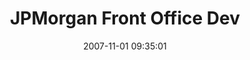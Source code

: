 ---
layout: post-wide
hero-bg-color: "#3A2316"
uid: jpmorganchase
title:  "JPMorgan Front Office Dev"
worktype: "Development"
date:   2007-11-01 09:35:01
categories: project
medium: Rapid Application Developer
dates: 2007 - 2 years

contribution:
- Banks run on Excel. I built and supported front office trading spreadsheets reporting and calculating daily profit and loss, using in-house Alib quant libraries all written in C++. I'd design and build the final dashboards that traders would use on their desks.
- Built a web dashboard to monitor the progress of a middle office process. This was an individual project where I built both backend and front end. SSIS, DTS packages running in the background with C# Asp.net front end to display results. This was way back when ajax was a bit of a new concept, so this was kind of innovative.
- Built a web dashboard to monitor the progress of a middle office process. This was an individual project where I built both backend and front end. SSIS, DTS packages running in the background with C# Asp.net front end to display results.  This was way back when ajax was a bit of a new concept, so this was kind of innovative.
---